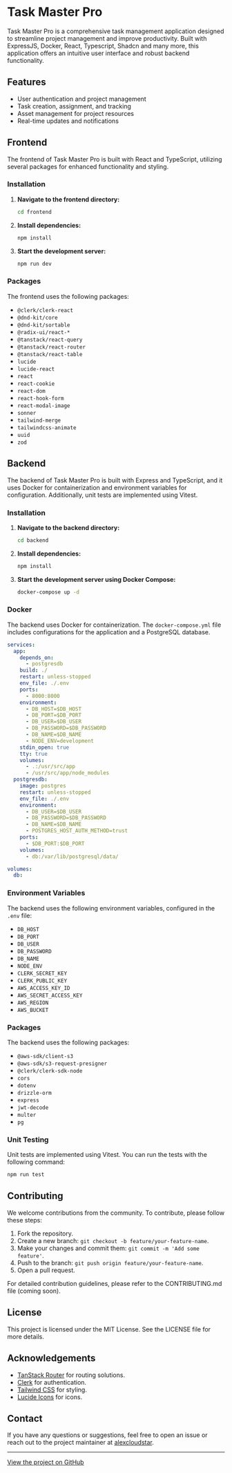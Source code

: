 # Task Master Pro

Task Master Pro is a comprehensive task management application designed to streamline project management and improve productivity. Built with ExpressJS, Docker, React, Typescript, Shadcn and many more, this application offers an intuitive user interface and robust backend functionality.

## Features

- User authentication and project management
- Task creation, assignment, and tracking
- Asset management for project resources
- Real-time updates and notifications

## Frontend

The frontend of Task Master Pro is built with React and TypeScript, utilizing several packages for enhanced functionality and styling.

### Installation

1. **Navigate to the frontend directory:**
   ```bash
   cd frontend
   ```

2. **Install dependencies:**
   ```bash
   npm install
   ```

3. **Start the development server:**
   ```bash
   npm run dev
   ```

### Packages

The frontend uses the following packages:
- `@clerk/clerk-react`
- `@dnd-kit/core`
- `@dnd-kit/sortable`
- `@radix-ui/react-*`
- `@tanstack/react-query`
- `@tanstack/react-router`
- `@tanstack/react-table`
- `lucide`
- `lucide-react`
- `react`
- `react-cookie`
- `react-dom`
- `react-hook-form`
- `react-modal-image`
- `sonner`
- `tailwind-merge`
- `tailwindcss-animate`
- `uuid`
- `zod`

## Backend

The backend of Task Master Pro is built with Express and TypeScript, and it uses Docker for containerization and environment variables for configuration. Additionally, unit tests are implemented using Vitest.

### Installation

1. **Navigate to the backend directory:**
   ```bash
   cd backend
   ```

2. **Install dependencies:**
   ```bash
   npm install
   ```

3. **Start the development server using Docker Compose:**
   ```bash
   docker-compose up -d
   ```

### Docker

The backend uses Docker for containerization. The `docker-compose.yml` file includes configurations for the application and a PostgreSQL database.

```yaml
services:
  app:
    depends_on:
      - postgresdb
    build: ./
    restart: unless-stopped
    env_file: ./.env
    ports:
      - 8000:8000
    environment:
      - DB_HOST=$DB_HOST
      - DB_PORT=$DB_PORT
      - DB_USER=$DB_USER
      - DB_PASSWORD=$DB_PASSWORD
      - DB_NAME=$DB_NAME
      - NODE_ENV=development
    stdin_open: true
    tty: true
    volumes:
      - .:/usr/src/app
      - /usr/src/app/node_modules
  postgresdb:
    image: postgres
    restart: unless-stopped
    env_file: ./.env
    environment:
      - DB_USER=$DB_USER
      - DB_PASSWORD=$DB_PASSWORD
      - DB_NAME=$DB_NAME
      - POSTGRES_HOST_AUTH_METHOD=trust
    ports:
      - $DB_PORT:$DB_PORT
    volumes:
      - db:/var/lib/postgresql/data/

volumes: 
  db:
```

### Environment Variables

The backend uses the following environment variables, configured in the `.env` file:
- `DB_HOST`
- `DB_PORT`
- `DB_USER`
- `DB_PASSWORD`
- `DB_NAME`
- `NODE_ENV`
- `CLERK_SECRET_KEY`
- `CLERK_PUBLIC_KEY`
- `AWS_ACCESS_KEY_ID`
- `AWS_SECRET_ACCESS_KEY`
- `AWS_REGION`
- `AWS_BUCKET`

### Packages

The backend uses the following packages:
- `@aws-sdk/client-s3`
- `@aws-sdk/s3-request-presigner`
- `@clerk/clerk-sdk-node`
- `cors`
- `dotenv`
- `drizzle-orm`
- `express`
- `jwt-decode`
- `multer`
- `pg`

### Unit Testing

Unit tests are implemented using Vitest. You can run the tests with the following command:
```bash
npm run test
```

## Contributing

We welcome contributions from the community. To contribute, please follow these steps:

1. Fork the repository.
2. Create a new branch: `git checkout -b feature/your-feature-name`.
3. Make your changes and commit them: `git commit -m 'Add some feature'`.
4. Push to the branch: `git push origin feature/your-feature-name`.
5. Open a pull request.

For detailed contribution guidelines, please refer to the CONTRIBUTING.md file (coming soon).

## License

This project is licensed under the MIT License. See the LICENSE file for more details.

## Acknowledgements

- [TanStack Router](https://tanstack.com/router) for routing solutions.
- [Clerk](https://clerk.dev/) for authentication.
- [Tailwind CSS](https://tailwindcss.com/) for styling.
- [Lucide Icons](https://lucide.dev/) for icons.

## Contact

If you have any questions or suggestions, feel free to open an issue or reach out to the project maintainer at [alexcloudstar](https://github.com/alexcloudstar).

---

[View the project on GitHub](https://github.com/alexcloudstar/task_master_pro)
